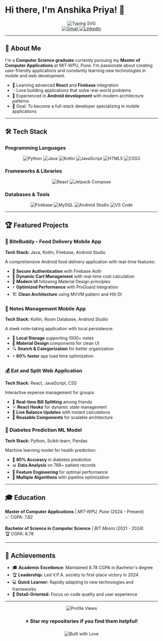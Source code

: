 # Hi there, I'm Anshika Priya! 👋

<div align="center">
  <img src="https://readme-typing-svg.herokuapp.com?font=Fira+Code&pause=1000&color=36BCF7&center=true&vCenter=true&width=435&lines=Computer+Science+Graduate;Mobile+%26+Web+Developer;Passionate+Problem+Solver;Always+Learning+New+Tech!" alt="Typing SVG" />
</div>

<div align="center">
  <a href="mailto:anshikapriya12@gmail.com">
    <img src="https://img.shields.io/badge/Gmail-D14836?style=for-the-badge&logo=gmail&logoColor=white" alt="Gmail"/>
  </a>
  <a href="https://www.linkedin.com/in/anshika-priya/">
    <img src="https://img.shields.io/badge/LinkedIn-0077B5?style=for-the-badge&logo=linkedin&logoColor=white" alt="LinkedIn"/>
  </a>
 </div>

---

## 🚀 About Me

I'm a **Computer Science graduate** currently pursuing my **Master of Computer Applications** at MIT-WPU, Pune. I'm passionate about creating user-friendly applications and constantly learning new technologies in mobile and web development.

- 🌱 Learning advanced **React** and **Firebase** integration
- 💡 Love building applications that solve real-world problems
- 📱 Experienced in **Android development** with modern architecture patterns
- 🎯 Goal: To become a full-stack developer specializing in mobile applications

---

## 🛠️ Tech Stack

### Programming Languages
<div align="center">
  <img src="https://img.shields.io/badge/Python-3776AB?style=for-the-badge&logo=python&logoColor=white" alt="Python"/>
  <img src="https://img.shields.io/badge/Java-ED8B00?style=for-the-badge&logo=java&logoColor=white" alt="Java"/>
  <img src="https://img.shields.io/badge/Kotlin-0095D5?style=for-the-badge&logo=kotlin&logoColor=white" alt="Kotlin"/>
  <img src="https://img.shields.io/badge/JavaScript-F7DF1E?style=for-the-badge&logo=javascript&logoColor=black" alt="JavaScript"/>
  <img src="https://img.shields.io/badge/HTML5-E34F26?style=for-the-badge&logo=html5&logoColor=white" alt="HTML5"/>
  <img src="https://img.shields.io/badge/CSS3-1572B6?style=for-the-badge&logo=css3&logoColor=white" alt="CSS3"/>
 </div>

### Frameworks & Libraries
<div align="center">
  <img src="https://img.shields.io/badge/React-20232A?style=for-the-badge&logo=react&logoColor=61DAFB" alt="React"/>
  <img src="https://img.shields.io/badge/Jetpack%20Compose-4285F4?style=for-the-badge&logo=jetpack-compose&logoColor=white" alt="Jetpack Compose"/>
  </div>

### Databases & Tools
<div align="center">
  <img src="https://img.shields.io/badge/Firebase-FFCA28?style=for-the-badge&logo=firebase&logoColor=black" alt="Firebase"/>
  <img src="https://img.shields.io/badge/MySQL-4479A1?style=for-the-badge&logo=mysql&logoColor=white" alt="MySQL"/>
  <img src="https://img.shields.io/badge/Android%20Studio-3DDC84?style=for-the-badge&logo=android-studio&logoColor=white" alt="Android Studio"/>
  <img src="https://img.shields.io/badge/VS%20Code-007ACC?style=for-the-badge&logo=visual-studio-code&logoColor=white" alt="VS Code"/>
</div>

---

## 🏆 Featured Projects

### 🍕 BiteBuddy - Food Delivery Mobile App
**Tech Stack:** Java, Kotlin, Firebase, Android Studio

A comprehensive Android food delivery application with real-time features:
- 🔐 **Secure Authentication** with Firebase Auth
- 🛒 **Dynamic Cart Management** with real-time cost calculation
- 📱 **Modern UI** following Material Design principles
- ⚡ **Optimized Performance** with ProGuard integration
- 🏗️ **Clean Architecture** using MVVM pattern and Hilt DI

### 📝 Notes Management Mobile App
**Tech Stack:** Kotlin, Room Database, Android Studio

A sleek note-taking application with local persistence:
- 💾 **Local Storage** supporting 1000+ notes
- 🎨 **Material Design** components for clean UI
- 🔍 **Search & Categorization** for better organization
- ⚡ **60% faster** app load time optimization

### 💰 Eat and Split Web Application
**Tech Stack:** React, JavaScript, CSS

Interactive expense management for groups:
- 👥 **Real-time Bill Splitting** among friends
- ⚛️ **React Hooks** for dynamic state management
- 🔄 **Live Balance Updates** with instant calculations
- 🧩 **Reusable Components** for scalable architecture

### 🏥 Diabetes Prediction ML Model
**Tech Stack:** Python, Scikit-learn, Pandas

Machine learning model for health prediction:
- 🎯 **85% Accuracy** in diabetes prediction
- 📊 **Data Analysis** on 768+ patient records
- 🔬 **Feature Engineering** for optimal performance
- 🤖 **Multiple Algorithms** with pipeline optimization

---

## 🎓 Education

**Master of Computer Applications** | *MIT-WPU, Pune* (2024 - Present)  
📈 CGPA: 7.82

**Bachelor of Science in Computer Science** | *BIT Mesra* (2021 - 2024)  
🏆 CGPA: 8.78

---

## 🏅 Achievements

- 🎓 **Academic Excellence:** Maintained 8.78 CGPA in Bachelor's degree
- 🏆 **Leadership:** Led V.P.A. society to first-place victory in 2024
- 💻 **Quick Learner:** Rapidly adapting to new technologies and frameworks
- 🎯 **Detail-Oriented:** Focus on code quality and user experience

---

<div align="center">
  <img src="https://komarev.com/ghpvc/?username=anshika1501&color=blueviolet&style=flat-square&label=Profile+Views" alt="Profile Views"/>
</div>

<div align="center">
  <h3>⭐ Star my repositories if you find them helpful!</h3>
  <img src="https://forthebadge.com/images/badges/built-with-love.svg" alt="Built with Love"/>
</div>
